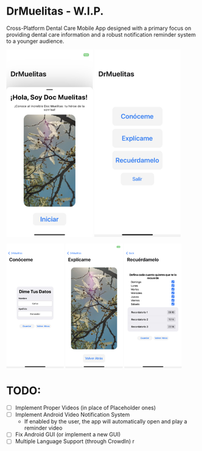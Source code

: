 # DrMuelitas - W.I.P.

Cross-Platform Dental Care Mobile App designed with a primary focus on providing dental care information and a robust notification reminder system to a younger audience.

<img src="./assets/WelcomeScreen.PNG" width="45%"></img>
<img src="./assets/MainScreen.jpg" width="45%"></img>

<img src="./assets/KnowMeScreen.jpg" width="30%"></img>
<img src="./assets/ExplainMeScreen.PNG" width="30%"></img>
<img src="./assets/RemindMeScreen.jpg" width="30%"></img>

# TODO:

- [ ] Implement Proper Videos (in place of Placeholder ones)
- [ ] Implement Android Video Notification System
  - If enabled by the user, the app will automatically open and play a reminder video
- [ ] Fix Android GUI (or implement a new GUI)
- [ ] Multiple Language Support (through CrowdIn)
      r
